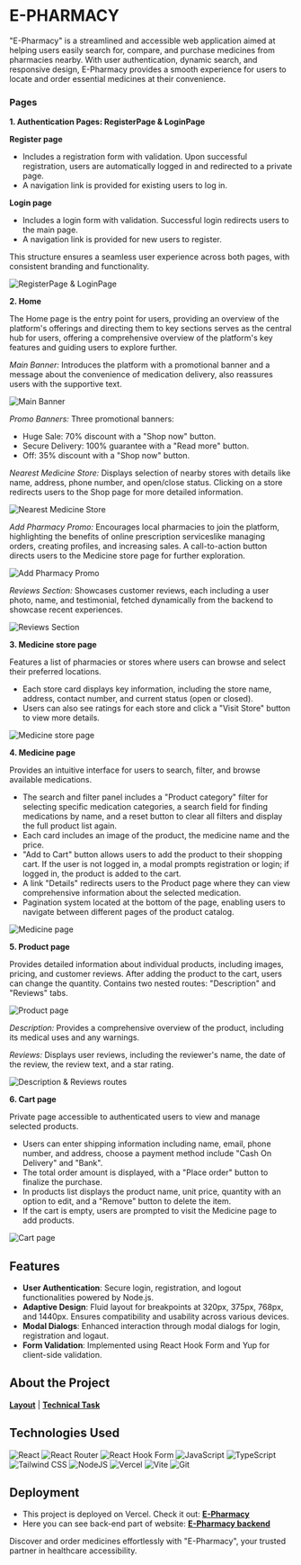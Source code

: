 # E-PHARMACY

"E-Pharmacy" is a streamlined and accessible web application aimed at helping users easily search for, compare, and purchase medicines from pharmacies nearby. With user authentication, dynamic search, and responsive design, E-Pharmacy provides a smooth experience for users to locate and order essential medicines at their convenience.

### Pages

**1. Authentication Pages: RegisterPage & LoginPage**

**Register page**

- Includes a registration form with validation. Upon successful registration, users are automatically logged in and redirected to a private page.
- A navigation link is provided for existing users to log in.

**Login page**

- Includes a login form with validation. Successful login redirects users to the main page.
- A navigation link is provided for new users to register.

This structure ensures a seamless user experience across both pages, with consistent branding and functionality.

![RegisterPage & LoginPage](./public/1.jpg)

**2. Home**

The Home page is the entry point for users, providing an overview of the platform's offerings and directing them to key sections serves as the central hub for users, offering a comprehensive overview of the platform's key features and guiding users to explore further.

_Main Banner:_ Introduces the platform with a promotional banner and a message about the convenience of medication delivery, also reassures users with the supportive text.

![Main Banner](./public/2-1.png)

_Promo Banners:_ Three promotional banners:

- Huge Sale: 70% discount with a "Shop now" button.
- Secure Delivery: 100% guarantee with a "Read more" button.
- Off: 35% discount with a "Shop now" button.

_Nearest Medicine Store:_ Displays selection of nearby stores with details like name, address, phone number, and open/close status. Clicking on a store redirects users to the Shop page for more detailed information.

![Nearest Medicine Store](./public/2-2.png)

_Add Pharmacy Promo:_ Encourages local pharmacies to join the platform, highlighting the benefits of online prescription serviceslike managing orders, creating profiles, and increasing sales. A call-to-action button directs users to the Medicine store page for further exploration.

![Add Pharmacy Promo](./public/2-3.png)

_Reviews Section:_ Showcases customer reviews, each including a user photo, name, and testimonial, fetched dynamically from the backend to showcase recent experiences.

![Reviews Section](./public/2-4.png)

**3. Medicine store page**

Features a list of pharmacies or stores where users can browse and select their preferred locations.

- Each store card displays key information, including the store name, address, contact number, and current status (open or closed).
- Users can also see ratings for each store and click a "Visit Store" button to view more details.

![Medicine store page](./public/3.png)

**4. Medicine page**

Provides an intuitive interface for users to search, filter, and browse available medications.

- The search and filter panel includes a "Product category" filter for selecting specific medication categories, a search field for finding medications by name, and a reset button to clear all filters and display the full product list again.
- Each card includes an image of the product, the medicine name and the price.
- "Add to Cart" button allows users to add the product to their shopping cart. If the user is not logged in, a modal prompts registration or login; if logged in, the product is added to the cart.
- A link "Details" redirects users to the Product page where they can view comprehensive information about the selected medication.
- Pagination system located at the bottom of the page, enabling users to navigate between different pages of the product catalog.

![Medicine page](./public/4.png)

**5. Product page**

Provides detailed information about individual products, including images, pricing, and customer reviews. After adding the product to the cart, users can change the quantity. Contains two nested routes: "Description" and "Reviews" tabs.

![Product page](./public/5.png)

_Description:_ Provides a comprehensive overview of the product, including its medical uses and any warnings.

_Reviews:_ Displays user reviews, including the reviewer's name, the date of the review, the review text, and a star rating.

![Description & Reviews routes](./public/6.jpg)

**6. Cart page**

Private page accessible to authenticated users to view and manage selected products.

- Users can enter shipping information including name, email, phone number, and address, choose a payment method include "Cash On Delivery" and "Bank".
- The total order amount is displayed, with a "Place order" button to finalize the purchase.
- In products list displays the product name, unit price, quantity with an option to edit, and a "Remove" button to delete the item.
- If the cart is empty, users are prompted to visit the Medicine page to add products.

![Cart page](./public/7.jpg)

## Features

- **User Authentication**: Secure login, registration, and logout functionalities powered by Node.js.
- **Adaptive Design**: Fluid layout for breakpoints at 320px, 375px, 768px, and 1440px. Ensures compatibility and usability across various devices.
- **Modal Dialogs**: Enhanced interaction through modal dialogs for login, registration and logaut.
- **Form Validation**: Implemented using React Hook Form and Yup for client-side validation.

## About the Project

[**Layout**](<https://www.figma.com/file/qrKzOBVqM6zOZNFkTOpEO0/E-PHARMACY-(clients)?type=design&node-id=0-1&mode=design&t=O9kTuPJAS2bjEuwM-0>) |
[**Technical Task**](https://docs.google.com/spreadsheets/d/1TdZTkbTSEcscopFAAH1XiiAbkP8IOawIugpvaG9xnuw/edit?gid=0#gid=0)

## Technologies Used

![React](https://img.shields.io/badge/react-%2320232a.svg?style=for-the-badge&logo=react&logoColor=%2361DAFB)
![React Router](https://img.shields.io/badge/React_Router-CA4245?style=for-the-badge&logo=react-router&logoColor=white)
![React Hook Form](https://img.shields.io/badge/React%20Hook%20Form-%23EC5990.svg?style=for-the-badge&logo=reacthookform&logoColor=white)
![JavaScript](https://img.shields.io/badge/JavaScript-323330?style=for-the-badge&logo=javascript&logoColor=F7DF1E)
![TypeScript](https://img.shields.io/badge/typescript-%23007ACC.svg?style=for-the-badge&logo=typescript&logoColor=white)
![Tailwind CSS](https://img.shields.io/badge/tailwindcss-%2338B2AC.svg?style=for-the-badge&logo=tailwind-css&logoColor=white)
![NodeJS](https://img.shields.io/badge/node.js-6DA55F?style=for-the-badge&logo=node.js&logoColor=white)
![Vercel](https://img.shields.io/badge/vercel-%23000000.svg?style=for-the-badge&logo=vercel&logoColor=white)
![Vite](https://img.shields.io/badge/vite-%23646CFF.svg?style=for-the-badge&logo=vite&logoColor=white)
![Git](https://img.shields.io/badge/git-%23F05033.svg?style=for-the-badge&logo=git&logoColor=white)

## Deployment

- This project is deployed on Vercel. Check it out: [**E-Pharmacy**](https://e-pharmacy-rust.vercel.app/)
- Here you can see back-end part of website: [**E-Pharmacy backend**](https://github.com/NiukaloTetiana/e-pharmacy-backend)

Discover and order medicines effortlessly with "E-Pharmacy", your trusted partner in healthcare accessibility.
